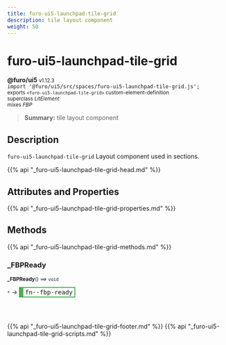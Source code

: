 ```yaml
---
title: furo-ui5-launchpad-tile-grid
description: tile layout component
weight: 50
---
```


# furo-ui5-launchpad-tile-grid
**@furo/ui5** <small>v1.12.3</small>
<br>`import '@furo/ui5/src/spaces/furo-ui5-launchpad-tile-grid.js';`<small>
<br>exports `<furo-ui5-launchpad-tile-grid>` custom-element-definition
<br>superclass *LitElement*
<br> mixes *FBP*</small>

> **Summary:** tile layout component

## Description

`furo-ui5-launchpad-tile-grid`
 Layout component used in sections.

{{% api "_furo-ui5-launchpad-tile-grid-head.md" %}}

## Attributes and Properties
{{% api "_furo-ui5-launchpad-tile-grid-properties.md" %}}




## Methods
{{% api "_furo-ui5-launchpad-tile-grid-methods.md" %}}


### **_FBPReady**
<small>**_FBPReady**() ⟹ `void`</small>

<small>`*`</small> →
<span  style="border-width:2px 2px 2px 10px; border-style: solid;border-color:  rgb(76, 175, 80);font-family:monospace; padding:2px 4px;">fn--fbp-ready</span>



<br><br>




{{% api "_furo-ui5-launchpad-tile-grid-footer.md" %}}
{{% api "_furo-ui5-launchpad-tile-grid-scripts.md" %}}
